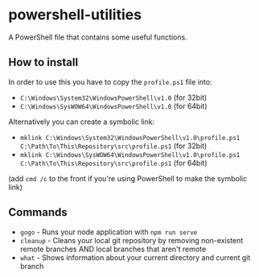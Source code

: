 # powershell-utilities
A PowerShell file that contains some useful functions.

## How to install
In order to use this you have to copy the `profile.ps1` file into:

- `C:\Windows\System32\WindowsPowerShell\v1.0` (for 32bit)
- `C:\Windows\SysWOW64\WindowsPowerShell\v1.0` (for 64bit)

Alternatively you can create a symbolic link:

- `mklink C:\Windows\System32\WindowsPowerShell\v1.0\profile.ps1 C:\Path\To\This\Repository\src\profile.ps1` (for 32bit)
- `mklink C:\Windows\SysWOW64\WindowsPowerShell\v1.0\profile.ps1 C:\Path\To\This\Repository\src\profile.ps1` (for 64bit)

(add `cmd /c` to the front if you're using PowerShell to make the symbolic link)

## Commands
- `gogo` - Runs your node application with `npm run serve`
- `cleanup` - Cleans your local git repository by removing non-existent remote branches AND local branches that aren't remote
- `what` - Shows information about your current directory and current git branch
